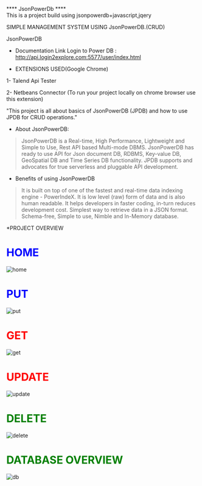 **** JsonPowerDb **** <br/>
This is a project build using jsonpowerdb+javascript,jqery

SIMPLE MANAGEMENT SYSTEM USING JsonPowerDB.(CRUD)

JsonPowerDB
* Documentation Link
Login to Power DB :  http://api.login2explore.com:5577/user/index.html

* EXTENSIONS USED(Google Chrome)

1- Talend Api Tester

2- Netbeans Connector  (To run your project locally on chrome browser use this extension)


"This project is all about basics of JsonPowerDB (JPDB) and how to use JPDB for CRUD operations."

* About JsonPowerDB:

> JsonPowerDB is a Real-time, High Performance, Lightweight and Simple to Use, Rest API based Multi-mode DBMS. JsonPowerDB has ready to use API for Json document DB, RDBMS, Key-value DB, GeoSpatial DB and Time Series DB functionality. JPDB supports and advocates for true serverless and pluggable API development.

* Benefits of using JsonPowerDB

>It is built on top of one of the fastest and real-time data indexing engine - PowerIndeX.
>It is low level (raw) form of data and is also human readable.
>It helps developers in faster coding, in-turn reduces development cost.
>Simplest way to retrieve data in a JSON format.
>Schema-free, Simple to use, Nimble and In-Memory database.

*PROJECT OVERVIEW

<h1 style="color:blue;">HOME</h1>


![home](https://user-images.githubusercontent.com/68736407/188067862-83c4bc1e-c5f8-4656-87db-9d4c5271e500.png)


<h1 style="color:blue;">PUT</h1>


![put](https://user-images.githubusercontent.com/68736407/188068026-4e048223-c538-4d11-a9e0-75fa33ab4966.png)


<h1 style="color:red;">GET</h1>


![get](https://user-images.githubusercontent.com/68736407/188068098-6245b36f-8d81-4086-8e18-996a4360739e.png)


<h1 style="color:red;">UPDATE</h1>


![update](https://user-images.githubusercontent.com/68736407/188068144-99c0a689-492d-41d2-8df4-2501ded3cd6e.png)


<h1 style="color:green;">DELETE</h1>


![delete](https://user-images.githubusercontent.com/68736407/188068191-d2ba5b2d-3794-4707-bf15-7f4b9942f271.png)


<h1 style="color:green;">DATABASE OVERVIEW</h1>


![db](https://user-images.githubusercontent.com/68736407/188068265-d20e2800-e85a-4f2e-b65d-0e4dbd97db98.png)
